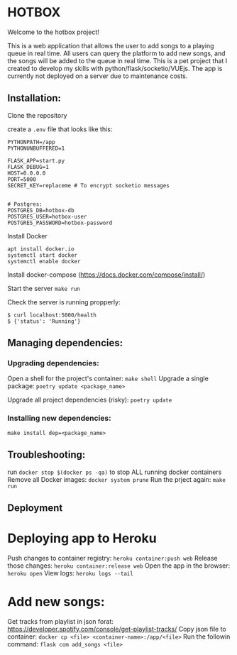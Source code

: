 # HOTBOX

Welcome to the hotbox project!

This is a web application that allows the user to add songs to a playing queue in real time. 
All users can query the platform to add new songs, and the songs will be added to the queue in real time.
This is a pet project that I created to develop my skills with python/flask/socketio/VUEjs.
The app is currently not deployed on a server due to maintenance costs. 

## Installation:

Clone the repository

create a `.env` file that looks like this:
```
PYTHONPATH=/app
PYTHONUNBUFFERED=1

FLASK_APP=start.py
FLASK_DEBUG=1
HOST=0.0.0.0
PORT=5000
SECRET_KEY=replaceme # To encrypt socketio messages


# Postgres:
POSTGRES_DB=hotbox-db
POSTGRES_USER=hotbox-user
POSTGRES_PASSWORD=hotbox-password
```

Install Docker
```
apt install docker.io
systemctl start docker
systemctl enable docker
```
Install docker-compose (https://docs.docker.com/compose/install/)

Start the server
`make run`

Check the server is running propperly:
```
$ curl localhost:5000/health
$ {'status': 'Running'}
```


##  Managing dependencies:

### Upgrading dependencies:
Open a shell for the project's container:
`make shell`
Upgrade a single package:
`poetry update <package_name>`

Upgrade all project dependencies (risky):
`poetry update`

### Installing new dependencies: 
`make install dep=<package_name>`

## Troubleshooting:

run `docker stop $(docker ps -qa)` to stop ALL running docker containers
Remove all Docker images:
`docker system prune`
Run the prject again:
`make run`

## Deployment
# Deploying app to Heroku
Push changes to container registry:
`heroku container:push web`
Release those changes:
 `heroku container:release web`
 Open the app in the browser:
`heroku open`
View logs:
 `heroku logs --tail`

# Add new songs:
Get tracks from playlist in json forat:
https://developer.spotify.com/console/get-playlist-tracks/
Copy json file to container:
`docker cp <file> <container-name>:/app/<file>`
Run the followin command:
`flask com add_songs <file>`
